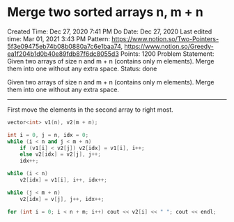 # Merge two sorted arrays n, m + n

Created Time: Dec 27, 2020 7:41 PM
Do Date: Dec 27, 2020
Last edited time: Mar 01, 2021 3:43 PM
Pattern: https://www.notion.so/Two-Pointers-5f3e09475eb74b08b0880a7c6e1baa74, https://www.notion.so/Greedy-ea1f204b1d0b40e89fdb87f6dc8055d3
Points: 1200
Problem Statement: Given two arrays of size n and m + n (contains only m elements). Merge them into one without any extra space. 
Status: done

Given two arrays of size n and m + n (contains only m elements). Merge them into one without any extra space. 

---

First move the elements in the second array to right most. 

```cpp
vector<int> v1(n), v2(m + n); 

int i = 0, j = n, idx = 0; 
while (i < n and j < m + n)
	if (v1[i] < v2[j]) v2[idx] = v1[i], i++; 
	else v2[idx] = v2[j], j++; 
	idx++;

while (i < n)
	v2[idx] = v1[i], i++, idx++; 

while (j < m + n)
	v2[idx] = v[j], j++, idx++; 

for (int i = 0; i < n + m; i++) cout << v2[i] << " "; cout << endl; 
```